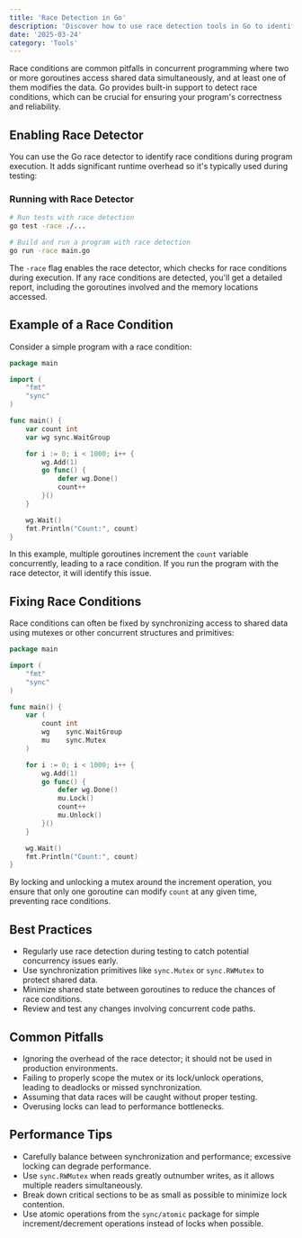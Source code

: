 ```yaml
---
title: 'Race Detection in Go'
description: 'Discover how to use race detection tools in Go to identify and fix data races in concurrent programs.'
date: '2025-03-24'
category: 'Tools'
---
```


Race conditions are common pitfalls in concurrent programming where two or more goroutines access shared data simultaneously, and at least one of them modifies the data. Go provides built-in support to detect race conditions, which can be crucial for ensuring your program's correctness and reliability.

## Enabling Race Detector

You can use the Go race detector to identify race conditions during program execution. It adds significant runtime overhead so it's typically used during testing:

### Running with Race Detector

```bash
# Run tests with race detection
go test -race ./...

# Build and run a program with race detection
go run -race main.go
```

The `-race` flag enables the race detector, which checks for race conditions during execution. If any race conditions are detected, you'll get a detailed report, including the goroutines involved and the memory locations accessed.

## Example of a Race Condition

Consider a simple program with a race condition:

```go
package main

import (
	"fmt"
	"sync"
)

func main() {
	var count int
	var wg sync.WaitGroup

	for i := 0; i < 1000; i++ {
		wg.Add(1)
		go func() {
			defer wg.Done()
			count++
		}()
	}

	wg.Wait()
	fmt.Println("Count:", count)
}
```

In this example, multiple goroutines increment the `count` variable concurrently, leading to a race condition. If you run the program with the race detector, it will identify this issue.

## Fixing Race Conditions

Race conditions can often be fixed by synchronizing access to shared data using mutexes or other concurrent structures and primitives:

```go
package main

import (
	"fmt"
	"sync"
)

func main() {
	var (
		count int
		wg    sync.WaitGroup
		mu    sync.Mutex
	)

	for i := 0; i < 1000; i++ {
		wg.Add(1)
		go func() {
			defer wg.Done()
			mu.Lock()
			count++
			mu.Unlock()
		}()
	}

	wg.Wait()
	fmt.Println("Count:", count)
}
```

By locking and unlocking a mutex around the increment operation, you ensure that only one goroutine can modify `count` at any given time, preventing race conditions.

## Best Practices

- Regularly use race detection during testing to catch potential concurrency issues early.
- Use synchronization primitives like `sync.Mutex` or `sync.RWMutex` to protect shared data.
- Minimize shared state between goroutines to reduce the chances of race conditions.
- Review and test any changes involving concurrent code paths.

## Common Pitfalls

- Ignoring the overhead of the race detector; it should not be used in production environments.
- Failing to properly scope the mutex or its lock/unlock operations, leading to deadlocks or missed synchronization.
- Assuming that data races will be caught without proper testing.
- Overusing locks can lead to performance bottlenecks.

## Performance Tips

- Carefully balance between synchronization and performance; excessive locking can degrade performance.
- Use `sync.RWMutex` when reads greatly outnumber writes, as it allows multiple readers simultaneously.
- Break down critical sections to be as small as possible to minimize lock contention.
- Use atomic operations from the `sync/atomic` package for simple increment/decrement operations instead of locks when possible.